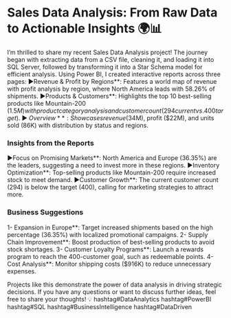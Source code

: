 # Sales Data Analysis: From Raw Data to Actionable Insights 🌍📊

I’m thrilled to share my recent Sales Data Analysis project! The journey began with extracting data from a CSV file, cleaning it, and loading it into SQL Server, followed by transforming it into a Star Schema model for efficient analysis. Using Power BI, I created interactive reports across three pages: 
▶️Revenue & Profit by Regions**: Features a world map of revenue with profit analysis by region, where North America leads with 58.26% of shipments. 
▶️Products & Customers**: Highlights the top 10 best-selling products like Mountain-200 ($1.5M) with product category analysis and customer count (294 current vs. 400 target). 
▶️Overview**: Showcases revenue ($34M), profit ($22M), and units sold (86K) with distribution by status and regions.

### Insights from the Reports 
▶️Focus on Promising Markets**: North America and Europe (36.35%) are the leaders, suggesting a need to invest more in these regions. 
▶️Inventory Optimization**: Top-selling products like Mountain-200 require increased stock to meet demand. 
▶️Customer Growth**: The current customer count (294) is below the target (400), calling for marketing strategies to attract more.

### Business Suggestions 
1- Expansion in Europe**: Target increased shipments based on the high percentage (36.35%) with localized promotional campaigns. 
2- Supply Chain Improvement**: Boost production of best-selling products to avoid stock shortages. 
3- Customer Loyalty Programs**: Launch a rewards program to reach the 400-customer goal, such as redeemable points. 
4- Cost Analysis**: Monitor shipping costs ($916K) to reduce unnecessary expenses.

Projects like this demonstrate the power of data analysis in driving strategic decisions. If you have any questions or want to discuss further ideas, feel free to share your thoughts! 💡 
hashtag#DataAnalytics hashtag#PowerBI hashtag#SQL hashtag#BusinessIntelligence hashtag#DataDriven
